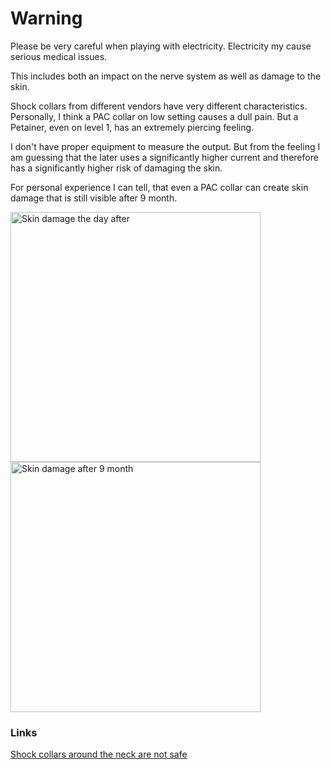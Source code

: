 # Warning

Please be very careful when playing with electricity.
Electricity my cause serious medical issues.

This includes both an impact on the nerve system as well as damage
to the skin.

Shock collars from different vendors have very different 
characteristics. Personally, I think a PAC collar on low setting 
causes a dull pain. But a Petainer, even on level 1, has an
extremely piercing feeling.

I don't have proper equipment to measure the output. But from the feeling
I am guessing that the later uses a significantly higher current and
therefore has a significantly higher risk of damaging the skin.

For personal experience I can tell, that even a PAC collar can create 
skin damage that is still visible after 9 month.

<img alt="Skin damage the day after" src="https://drive.google.com/uc?export=view&id=1YVrQO8TloMBpe2i0QaXTLIrsSX8WOVE8" width="400">
<img alt="Skin damage after 9 month" src="https://drive.google.com/uc?export=view&id=1m0cx6GpMXiYx8VCjsc0x1PPyQTmt7PWX" width="400">

### Links

[Shock collars around the neck are not safe](https://threadreaderapp.com/thread/1292957970742087680.html)